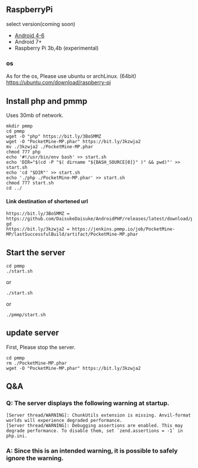 ## RaspberryPi
select version(coming soon)
- [Android 4-6](https://github.com/DaisukeDaisuke/AndroidPHP/blob/master/README.md)  
- Android 7+
- Raspberry Pi 3b,4b (experimental)
### os
As for the os, Please use ubuntu or archLinux. (64bit)   
https://ubuntu.com/download/raspberry-pi    
  
## Install php and pmmp
Uses 30mb of network.
```
mkdir pmmp
cd pmmp
wget -O "php" https://bit.ly/3BoSMMZ
wget -O "PocketMine-MP.phar" https://bit.ly/3kzwja2
mv ./3kzwja2 ./PocketMine-MP.phar
chmod 777 php
echo '#!/usr/bin/env bash' >> start.sh
echo 'DIR="$(cd -P "$( dirname "${BASH_SOURCE[0]}" )" && pwd)"' >> start.sh
echo 'cd "$DIR"' >> start.sh
echo './php ./PocketMine-MP.phar' >> start.sh
chmod 777 start.sh
cd ../
```
#### Link destination of shortened url
```
https://bit.ly/3BoSMMZ = https://github.com/DaisukeDaisuke/AndroidPHP/releases/latest/download/php-gd
https://bit.ly/3kzwja2 = https://jenkins.pmmp.io/job/PocketMine-MP/lastSuccessfulBuild/artifact/PocketMine-MP.phar
```
## Start the server
```
cd pmmp
./start.sh
```
or
```
./start.sh
```
or
```
./pmmp/start.sh
```

## update server
First, Please stop the server.
```
cd pmmp
rm ./PocketMine-MP.phar
wget -O "PocketMine-MP.phar" https://bit.ly/3kzwja2
```

## Q&A
### Q: The server displays the following warning at startup.
```
[Server thread/WARNING]: ChunkUtils extension is missing. Anvil-format worlds will experience degraded performance.
[Server thread/WARNING]: Debugging assertions are enabled. This may degrade performance. To disable them, set `zend.assertions = -1` in php.ini.
```
### A: Since this is an intended warning, it is possible to safely ignore the warning.
